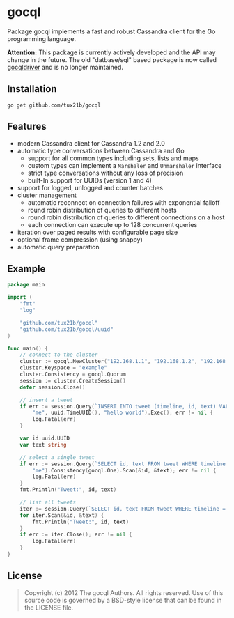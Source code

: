 gocql
=====

Package gocql implements a fast and robust Cassandra client for the
Go programming language.

**Attention:** This package is currently actively developed and the API may
change in the future. The old "datbase/sql" based package is now called
[gocqldriver](https://github.com/tux21b/gocqldriver) and is no longer
maintained.

Installation
------------

    go get github.com/tux21b/gocql


Features
--------

* modern Cassandra client for Cassandra 1.2 and 2.0
* automatic type conversations between Cassandra and Go
  * support for all common types including sets, lists and maps
  * custom types can implement a `Marshaler` and `Unmarshaler` interface
  * strict type conversations without any loss of precision
  * built-In support for UUIDs (version 1 and 4)
* support for logged, unlogged and counter batches
* cluster management
  * automatic reconnect on connection failures with exponential falloff
  * round robin distribution of queries to different hosts
  * round robin distribution of queries to different connections on a host
  * each connection can execute up to 128 concurrent queries
* iteration over paged results with configurable page size
* optional frame compression (using snappy)
* automatic query preparation

Example
-------

```go
package main

import (
	"fmt"
	"log"

	"github.com/tux21b/gocql"
	"github.com/tux21b/gocql/uuid"
)

func main() {
	// connect to the cluster
	cluster := gocql.NewCluster("192.168.1.1", "192.168.1.2", "192.168.1.3")
	cluster.Keyspace = "example"
	cluster.Consistency = gocql.Quorum
	session := cluster.CreateSession()
	defer session.Close()

	// insert a tweet
	if err := session.Query(`INSERT INTO tweet (timeline, id, text) VALUES (?, ?, ?)`,
		"me", uuid.TimeUUID(), "hello world").Exec(); err != nil {
		log.Fatal(err)
	}

	var id uuid.UUID
	var text string

	// select a single tweet
	if err := session.Query(`SELECT id, text FROM tweet WHERE timeline = ? LIMIT 1`,
		"me").Consistency(gocql.One).Scan(&id, &text); err != nil {
		log.Fatal(err)
	}
	fmt.Println("Tweet:", id, text)

	// list all tweets
	iter := session.Query(`SELECT id, text FROM tweet WHERE timeline = ?`, "me").Iter()
	for iter.Scan(&id, &text) {
		fmt.Println("Tweet:", id, text)
	}
	if err := iter.Close(); err != nil {
		log.Fatal(err)
	}
}
```

License
-------

> Copyright (c) 2012 The gocql Authors. All rights reserved.
> Use of this source code is governed by a BSD-style
> license that can be found in the LICENSE file.
